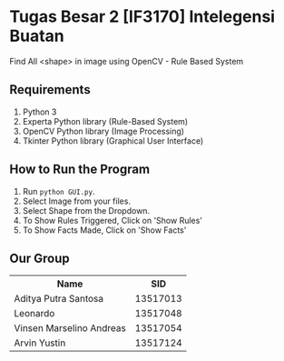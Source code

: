 # Tugas Besar 2 [IF3170] Intelegensi Buatan
Find All &lt;shape> in image using OpenCV - Rule Based System

## Requirements
1. Python 3
2. Experta Python library (Rule-Based System)
3. OpenCV Python library (Image Processing)
4. Tkinter Python library (Graphical User Interface)

## How to Run the Program
1. Run `python GUI.py`.
2. Select Image from your files.
3. Select Shape from the Dropdown.
4. To Show Rules Triggered, Click on 'Show Rules'
5. To Show Facts Made, Click on 'Show Facts'

## Our Group
<table>
    <tr>
        <th>Name</th><th>SID</th>
    </tr><tr>
        <td>Aditya Putra Santosa</td><td>13517013</td>
    </tr><tr>
        <td>Leonardo</td><td>13517048</td>
    </tr><tr>
        <td>Vinsen Marselino Andreas</td><td>13517054</td>
    </tr><tr>
        <td>Arvin Yustin</td><td>13517124</td>
    </tr><tr>
</table>
